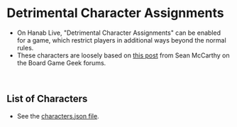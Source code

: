 # Detrimental Character Assignments

- On Hanab Live, "Detrimental Character Assignments" can be enabled for a game, which restrict players in additional ways beyond the normal rules.
- These characters are loosely based on [this post](https://boardgamegeek.com/thread/1688194/hanabi-characters-variant) from Sean McCarthy on the Board Game Geek forums.

<br />

## List of Characters

- See the [characters.json file](https://github.com/Hanabi-Live/hanabi-live/blob/master/data/characters.json).
